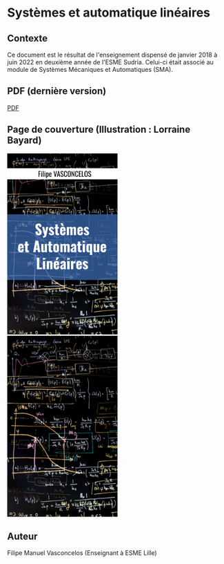 # Systèmes et automatique linéaires

## Contexte

Ce document est le résultat de l'enseignement dispensé de janvier 2018 
à juin 2022 en deuxième année de l'ESME Sudria. Celui-ci était associé 
au module de Systèmes Mécaniques et Automatiques (SMA).

## PDF (dernière version)
[PDF](sma_auto.pdf)

## Page de couverture (Illustration : Lorraine Bayard)
<img src="fig/cover/premiere_page.png" width="256"> <img src="fig/cover/quatrieme_page.png" width="256">

## Auteur
Filipe Manuel Vasconcelos (Enseignant à ESME Lille)
